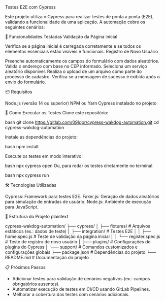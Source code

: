 Testes E2E com Cypress

Este projeto utiliza o Cypress para realizar testes de ponta a ponta (E2E), validando a funcionalidade de uma aplicação. A automação cobre os seguintes cenários:

🚀 Funcionalidades Testadas
Validação da Página Inicial

Verifica se a página inicial é carregada corretamente e se todos os elementos essenciais estão visíveis e funcionais.
Registro de Novo Usuário

Preenche automaticamente os campos do formulário com dados aleatórios.
Valida o endereço com base no CEP informado.
Seleciona um serviço aleatório disponível.
Realiza o upload de um arquivo como parte do processo de cadastro.
Verifica se a mensagem de sucesso é exibida após o envio do formulário.

📦 Requisitos

Node.js (versão 14 ou superior)
NPM ou Yarn
Cypress instalado no projeto

🔧 Como Executar os Testes
Clone este repositório:

bash
git clone https://gitlab.com/09Igor/cypress-wakdog-automation.git
cd cypress-wakdog-automation

Instale as dependências do projeto:

bash
npm install

Execute os testes em modo interativo:

bash
npx cypress open
Ou, para rodar os testes diretamente no terminal:

bash
npx cypress run

🛠 Tecnologias Utilizadas

Cypress: Framework para testes E2E.
Faker.js: Geração de dados aleatórios para simulação de entradas de usuário.
Node.js: Ambiente de execução para JavaScript.

📂 Estrutura do Projeto
plaintext

cypress-wakdog-automation/
├── cypress/
│   ├── fixtures/          # Arquivos estáticos (ex.: dados de teste)
│   ├── integration/       # Testes E2E
│   │   ├── home.spec.js   # Teste de validação da página inicial
│   │   └── register.spec.js # Teste de registro de novo usuário
│   ├── plugins/           # Configurações de plugins do Cypress
│   └── support/           # Comandos customizados e configurações globais
├── package.json           # Dependências do projeto
└── README.md              # Documentação do projeto

📋 Próximos Passos
 
- Adicionar testes para validação de cenários negativos (ex.: campos obrigatórios ausentes).
- Automatizar execução de testes em CI/CD usando GitLab Pipelines.
- Melhorar a cobertura dos testes com cenários adicionais.
